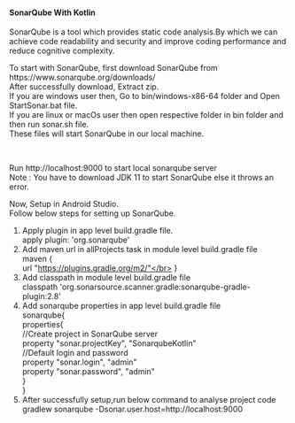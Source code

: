 <h4>SonarQube With Kotlin</h4>
<p>
SonarQube is a tool which provides static code analysis.By which we can achieve code readability and security and improve coding performance and reduce cognitive complexity.
</p>
<p>To start with SonarQube, first download SonarQube from https://www.sonarqube.org/downloads/</br>
After successfully download, Extract zip.</br>
If you are windows user then, Go to bin/windows-x86-64 folder and Open StartSonar.bat file.</br>
If you are linux or macOs user then open respective folder in bin folder and then run sonar.sh file.</br>
These files will start SonarQube in our local machine.<p></br>

Run http://localhost:9000 to start local sonarqube server</br>
Note : You have to download JDK 11 to start SonarQube else it throws an error.</br>

Now, Setup in Android Studio.</br>
Follow below steps for setting up SonarQube.</br>
1) Apply plugin in app level build.gradle file.</br>
    apply plugin: 'org.sonarqube'</br>
2) Add maven url in allProjects task in module level build.gradle file</br>
     maven {</br>
                url "https://plugins.gradle.org/m2/"</br>
            }</br>
3) Add classpath in module level build.gradle file</br>
        classpath 'org.sonarsource.scanner.gradle:sonarqube-gradle-plugin:2.8'</br>
4) Add sonarqube properties in app level build.gradle file</br>
    sonarqube{</br>
            properties{</br>
                //Create project in SonarQube server</br>
                property "sonar.projectKey", "SonarqubeKotlin"</br>
                //Default login and password</br>
                property "sonar.login", "admin"</br>
                property "sonar.password", "admin"</br>
            }</br>
        }</br>
5) After successfully setup,run below command to analyse project code</br>
    gradlew sonarqube -Dsonar.user.host=http://localhost:9000</br>
